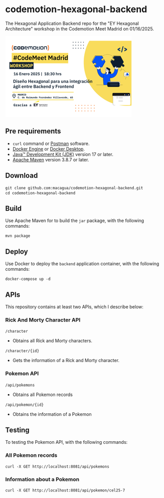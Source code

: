 # codemotion-hexagonal-backend

The Hexagonal Application Backend repo for the "EY Hexagonal Architecture"
workshop in the Codemotion Meet Madrid on 01/16/2025.

<a href="https://community.codemotion.com/codemotion-espana/meetups/codemeet-workshop-diseo-hexagonal-para-una-integracin-gil-entre-backend-y-frontend" title="CodeMeet Workshop: Diseño Hexagonal para una Integración Ágil entre Backend y Frontend">
  <img src="docs/images/event-cover.png" alt="The Hexagonal Architecture" width="400" height="256" />
</a>

## Pre requirements

- ``curl`` command or [Postman](https://www.postman.com/) software.
- [Docker Engine](https://docs.docker.com/engine/install/) or [Docker Desktop](https://docs.docker.com/desktop/).
- [Java™ Development Kit (JDK)](https://vegastack.com/tutorials/how-to-install-openjdk-17-on-debian-12/) version 17 or later.
- [Apache Maven](https://maven.apache.org/) version 3.8.7 or later.

## Download

```
git clone github.com:macagua/codemotion-hexagonal-backend.git
cd codemotion-hexagonal-backend
```

## Build

Use Apache Maven for to build the ``jar`` package, with the following commands:

```
mvn package
```

## Deploy

Use Docker to deploy the ``backend`` application container, with the following commands:

```
docker-compose up -d
```

## APIs

This repository contains at least two APIs, which I describe below:

### Rick And Morty Character API

``/character``
- Obtains all Rick and Morty characters.

``/character/{id}``
- Gets the information of a Rick and Morty character.

### Pokemon API

``/api/pokemons``
- Obtains all Pokemon records

``/api/pokemon/{id}``
- Obtains the information of a Pokemon

## Testing

To testing the Pokemon API, with the following commands:

### All Pokemon records

```
curl -X GET http://localhost:8081/api/pokemons
```

### Information about a Pokemon

```
curl -X GET http://localhost:8081/api/pokemon/cel25-7
```
